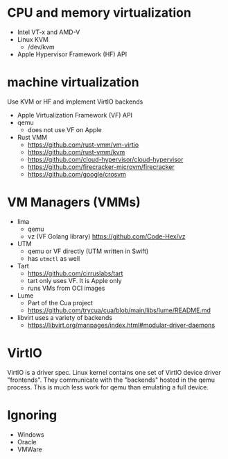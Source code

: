 # CPU and memory virtualization
* Intel VT-x and AMD-V
* Linux KVM
  * /dev/kvm
* Apple Hypervisor Framework (HF) API


# machine virtualization
Use KVM or HF and implement VirtIO backends

* Apple Virtualization Framework (VF) API
* qemu
  * does not use VF on Apple
* Rust VMM
  * https://github.com/rust-vmm/vm-virtio
  * https://github.com/rust-vmm/kvm
  * https://github.com/cloud-hypervisor/cloud-hypervisor
  * https://github.com/firecracker-microvm/firecracker
  * https://github.com/google/crosvm


# VM Managers (VMMs)
* lima
  * qemu
  * vz (VF Golang library) https://github.com/Code-Hex/vz
* UTM
  * qemu or VF directly (UTM written in Swift)
  * has `utmctl` as well
* Tart
  * https://github.com/cirruslabs/tart
  * tart only uses VF. It is Apple only
  * runs VMs from OCI images
* Lume
  * Part of the Cua project
  * https://github.com/trycua/cua/blob/main/libs/lume/README.md
* libvirt uses a variety of backends
  * https://libvirt.org/manpages/index.html#modular-driver-daemons


# VirtIO
VirtIO is a driver spec. Linux kernel contains one set of VirtIO device driver "frontends". They communicate with the "backends" hosted in the qemu process. This is much less work for qemu than emulating a full device.


# Ignoring
* Windows
* Oracle
* VMWare
